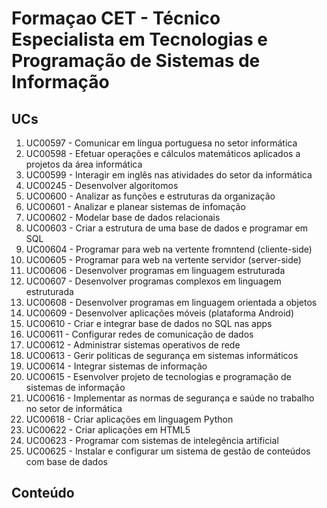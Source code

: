 # Formaçao CET - Técnico Especialista em Tecnologias e Programação de Sistemas de Informação

## UCs

01. UC00597 - Comunicar em língua portuguesa no setor informática
02. UC00598 - Efetuar operações e cálculos matemáticos aplicados a projetos da área informática
03. UC00599 - Interagir em inglês nas atividades do setor da informática
04. UC00245 - Desenvolver algoritomos
05. UC00600 - Analizar as funções e estruturas da organização
06. UC00601 - Analizar e planear sistemas de infomação
07. UC00602 - Modelar base de dados relacionais
08. UC00603 - Criar a estrutura de uma base de dados e programar em SQL
09. UC00604 - Programar para web na vertente fromntend (cliente-side)
10. UC00605 - Programar para web na vertente servidor (server-side)
11. UC00606 - Desenvolver programas em linguagem estruturada
12. UC00607 - Desenvolver programas complexos em linguagem estruturada
13. UC00608 - Desenvolver programas em linguagem orientada a objetos
14. UC00609 - Desenvolver aplicações móveis (plataforma Android)
15. UC00610 - Criar e integrar base de dados no SQL nas apps
16. UC00611 - Configurar redes de comunicação de dados
17. UC00612 - Administrar sistemas operativos de rede
18. UC00613 - Gerir politicas de segurança em sistemas informáticos
19. UC00614 - Integrar sistemas de informação
20. UC00615 - Esenvolver projeto de tecnologias e programação de sistemas de informação
21. UC00616 - Implementar as normas de segurança e saúde no trabalho no setor de informática
22. UC00618 - Criar aplicações em linguagem Python
23. UC00622 - Criar aplicações em HTML5
24. UC00623 - Programar com sistemas de intelegência artificial
25. UC00625 - Instalar e configurar um sistema de gestão de conteúdos com base de dados

## Conteúdo


